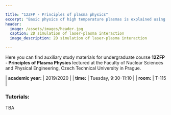 ```yaml
---

title: "12ZFP - Principles of plasma physics" 
excerpt: "Basic physics of high temperature plasmas is explained using particle, kinetic and fluid approaches. The course covers drift motions and adiabatic invariants, linear theory of waves in plasmas and propagation of electromagnetic waves in inhomogeneous plasmas."
header:
  image: /assets/images/header.jpg
  caption: 2D simulation of laser-plasma interaction
  image_description: 2D simulation of laser-plasma interaction

---
```


Here you can find auxiliary study materials for undergraduate course **12ZFP - Principles of Plasma Physics** lectured at the Faculty of Nuclear Sciences and Physical Engineering, Czech Technical University in Prague.

| **academic year:** | 2019/2020 |
| **time:** | Tuesday, 9:30-11:10 |
| **room:** | T-115 |

### Tutorials:

TBA
